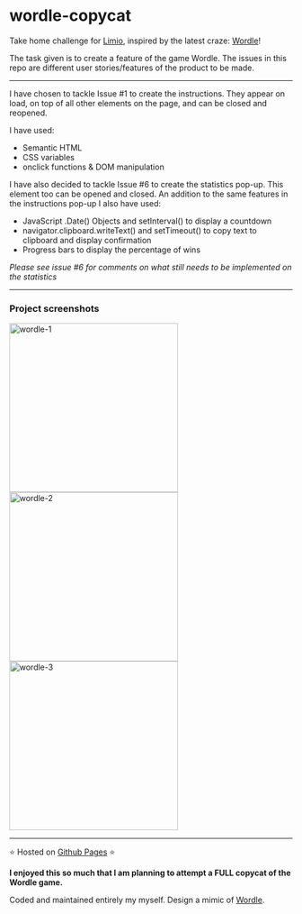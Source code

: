 # wordle-copycat

Take home challenge for [Limio](limio.com), inspired by the latest craze: [Wordle](https://www.powerlanguage.co.uk/wordle/)!

The task given is to create a feature of the game Wordle.
The issues in this repo are different user stories/features of the product to be made.

---

I have chosen to tackle Issue #1 to create the instructions. They appear on load, on top of all other elements on the page, and can be closed and reopened.

I have used:
- Semantic HTML
- CSS variables
- onclick functions & DOM manipulation

I have also decided to tackle Issue #6 to create the statistics pop-up. This element too can be opened and closed.
An addition to the same features in the instructions pop-up I also have used:
- JavaScript .Date() Objects and setInterval() to display a countdown
- navigator.clipboard.writeText() and setTimeout() to copy text to clipboard and display confirmation
- Progress bars to display the percentage of wins

*Please see issue #6 for comments on what still needs to be implemented on the statistics*

---

### Project screenshots

<img width="300" alt="wordle-1" src="https://user-images.githubusercontent.com/82417131/152808451-77c9e3a4-449e-4117-b8cb-f8c1b6d9cae0.png">          <img width="300" alt="wordle-2" src="https://user-images.githubusercontent.com/82417131/152808462-f0f7023f-1187-4cea-bc82-df318843eb8d.png">          <img width="300" alt="wordle-3" src="https://user-images.githubusercontent.com/82417131/152808481-60d4eb0d-6de7-44fc-9b3b-ca659110b94e.png">

---


⭐ Hosted on [Github Pages](https://mariaalouisaa.github.io/wordle-copycat/) ⭐

**I enjoyed this so much that I am planning to attempt a FULL copycat of the Wordle game.**

Coded and maintained entirely my myself. Design a mimic of [Wordle](https://www.powerlanguage.co.uk/wordle/).
